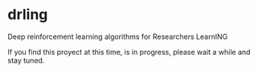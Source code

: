 # drling
Deep reinforcement learning algorithms for Researchers LearnING

If you find this proyect at this time, is in progress, please wait a while and stay tuned.
